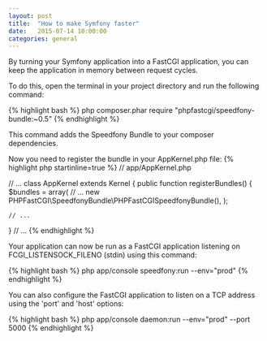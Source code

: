 ```yaml
---
layout: post
title:  "How to make Symfony faster"
date:   2015-07-14 10:00:00
categories: general
---
```


By turning your Symfony application into a FastCGI application, you can keep the application in memory between request cycles.

To do this, open the terminal in your project directory and run the following command:

{% highlight bash %}
php composer.phar require "phpfastcgi/speedfony-bundle:~0.5"
{% endhighlight %}

This command adds the Speedfony Bundle to your composer dependencies.

Now you need to register the bundle in your AppKernel.php file:
{% highlight php startinline=true %}
// app/AppKernel.php

// ...
class AppKernel extends Kernel
{
  public function registerBundles()
  {
    $bundles = array(
      // ...
      new PHPFastCGI\SpeedfonyBundle\PHPFastCGISpeedfonyBundle(),
    );

    // ...
  }
// ...
{% endhighlight %}

Your application can now be run as a FastCGI application listening on FCGI_LISTENSOCK_FILENO (stdin) using this command:

{% highlight bash %}
php app/console speedfony:run --env="prod"
{% endhighlight %}

You can also configure the FastCGI application to listen on a TCP address using the 'port' and 'host' options:

{% highlight bash %}
php app/console daemon:run --env="prod" --port 5000
{% endhighlight %}
